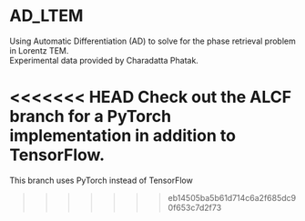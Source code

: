 # AD_LTEM
Using Automatic Differentiation (AD) to solve for the phase retrieval problem in Lorentz TEM.<br>
Experimental data provided by Charadatta Phatak.

<<<<<<< HEAD
Check out the ALCF branch for a PyTorch implementation in addition to TensorFlow.
=======
This branch uses PyTorch instead of TensorFlow
>>>>>>> eb14505ba5b61d714c6a2f685dc90f653c7d2f73
